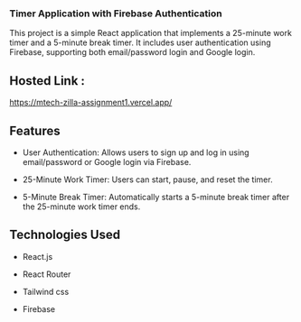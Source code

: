 ### Timer Application with Firebase Authentication

This project is a simple React application that implements a 25-minute work timer and a 5-minute break timer. It includes user authentication using Firebase, supporting both email/password login and Google login.

## Hosted Link :

https://mtech-zilla-assignment1.vercel.app/

## Features

- User Authentication: Allows users to sign up and log in using email/password or Google login via Firebase.

- 25-Minute Work Timer: Users can start, pause, and reset the timer.

- 5-Minute Break Timer: Automatically starts a 5-minute break timer after the 25-minute work timer ends.

## Technologies Used

- React.js

- React Router

- Tailwind css

- Firebase
